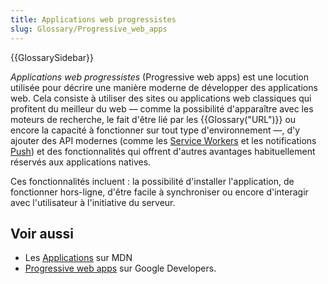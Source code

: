 ```yaml
---
title: Applications web progressistes
slug: Glossary/Progressive_web_apps
---
```


{{GlossarySidebar}}

_Applications web progressistes_ (Progressive web apps) est une locution utilisée pour décrire une manière moderne de développer des applications web. Cela consiste à utiliser des sites ou applications web classiques qui profitent du meilleur du web — comme la possibilité d'apparaître avec les moteurs de recherche, le fait d'être lié par les {{Glossary("URL")}} ou encore la capacité à fonctionner sur tout type d'environnement —, d'y ajouter des API modernes (comme les [Service Workers](/fr/docs/Web/API/Service_Worker_API) et les notifications [Push](/fr/docs/Web/API/Push_API)) et des fonctionnalités qui offrent d'autres avantages habituellement réservés aux applications natives.

Ces fonctionnalités incluent : la possibilité d'installer l'application, de fonctionner hors-ligne, d'être facile à synchroniser ou encore d'interagir avec l'utilisateur à l'initiative du serveur.

## Voir aussi

- Les [Applications](/fr/docs/Web/Apps) sur MDN
- [Progressive web apps](https://developers.google.com/web/progressive-web-apps) sur Google Developers.
